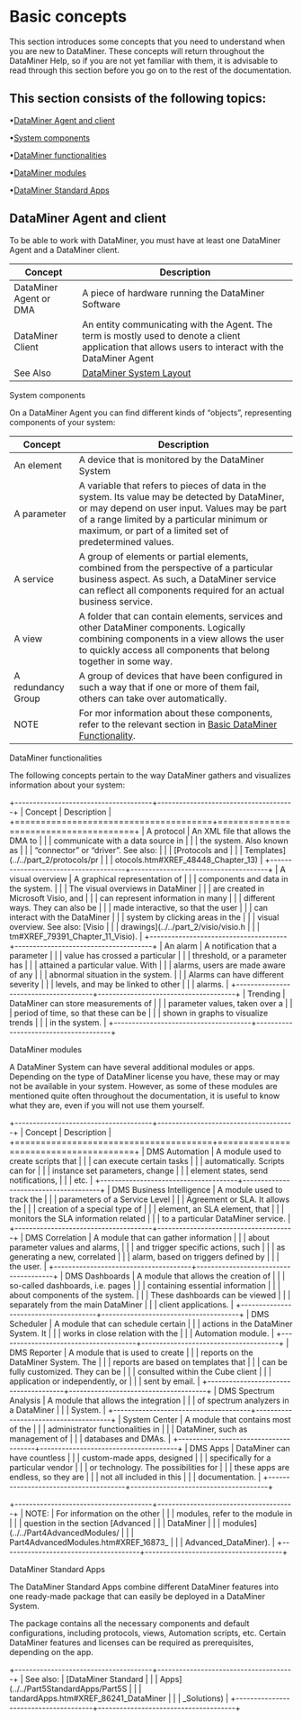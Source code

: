 # Basic concepts

This section introduces some concepts that you need to understand when
you are new to DataMiner. These concepts will return throughout the
DataMiner Help, so if you are not yet familiar with them, it is
advisable to read through this section before you go on to the rest of
the documentation.

## This section consists of the following topics:

•[DataMiner Agent and client](#XREF_55911_DataMiner_Agent)

•[System components](#XREF_75900_System_components)

•[DataMiner functionalities](#XREF_32022_DataMiner)

•[DataMiner modules](#XREF_84138_DataMiner_modules)

•[DataMiner Standard Apps](#XREF_36366_DataMiner_Solutions)

## DataMiner Agent and client

To be able to work with DataMiner, you must have at least one DataMiner
Agent and a DataMiner client.

| Concept                | Description                                                  |
| ---------------------- | ------------------------------------------------------------ |
| DataMiner Agent or DMA | A piece of hardware running the DataMiner Software           |
| DataMiner Client       | An entity communicating with the Agent.  The term is mostly used to denote a client application that allows users to interact with the DataMiner Agent |
| See Also               | [DataMiner System Layout](../GeneralLayout/GeneralLayo%20%7C%0A%7C%20%20%20%20%20%20%20%20%20%20%20%20%20%20%20%20%20%20%20%20%20%20%20%20%20%20%20%20%20%20%20%20%20%20%20%20%20%20%7C%20ut.htm#XREF_53231_Chapter_2_General) |

System components

On a DataMiner Agent you can find different kinds of “objects”,
representing components of your system:

| Concept            | Description                                                  |
| ------------------ | ------------------------------------------------------------ |
| An element         | A device that is monitored by the DataMiner System           |
| A parameter        | A variable that refers to pieces of data in the system.  Its value may be detected by DataMiner, or may depend on user input.  Values may be part of a range limited by a particular minimum or maximum, or part of a limited set of predetermined values. |
| A service          | A group of elements or partial elements, combined from the perspective of a particular business aspect.  As such, a DataMiner service can reflect all components required for an actual business service. |
| A view             | A folder that can contain elements, services and other DataMiner components.  Logically combining components in a view allows the user to quickly access all components that belong together in some way. |
| A redundancy Group | A group of devices that have been configured in such a way that if one or more of them fail, others can take over automatically. |
| NOTE               | For mor information about these components, refer to the relevant section in [Basic DataMiner Functionality](here). |





DataMiner functionalities

The following concepts pertain to the way DataMiner gathers and
visualizes information about your system:

+--------------------------------------+--------------------------------------+
| Concept                              | Description                          |
+======================================+======================================+
| A protocol                           | An XML file that allows the DMA to   |
|                                      | communicate with a data source in    |
|                                      | the system. Also known as            |
|                                      | “connector” or “driver”. See also:   |
|                                      | [Protocols and                       |
|                                      | Templates](../../part_2/protocols/pr |
|                                      | otocols.htm#XREF_48448_Chapter_13)   |
+--------------------------------------+--------------------------------------+
| A visual overview                    | A graphical representation of        |
|                                      | components and data in the system.   |
|                                      | The visual overviews in DataMiner    |
|                                      | are created in Microsoft Visio, and  |
|                                      | can represent information in many    |
|                                      | different ways. They can also be     |
|                                      | made interactive, so that the user   |
|                                      | can interact with the DataMiner      |
|                                      | system by clicking areas in the      |
|                                      | visual overview. See also: [Visio    |
|                                      | drawings](../../part_2/visio/visio.h |
|                                      | tm#XREF_79391_Chapter_11_Visio).     |
+--------------------------------------+--------------------------------------+
| An alarm                             | A notification that a parameter      |
|                                      | value has crossed a particular       |
|                                      | threshold, or a parameter has        |
|                                      | attained a particular value. With    |
|                                      | alarms, users are made aware of any  |
|                                      | abnormal situation in the system.    |
|                                      | Alarms can have different severity   |
|                                      | levels, and may be linked to other   |
|                                      | alarms.                              |
+--------------------------------------+--------------------------------------+
| Trending                             | DataMiner can store measurements of  |
|                                      | parameter values, taken over a       |
|                                      | period of time, so that these can be |
|                                      | shown in graphs to visualize trends  |
|                                      | in the system.                       |
+--------------------------------------+--------------------------------------+

DataMiner modules

A DataMiner System can have several additional modules or apps.
Depending on the type of DataMiner license you have, these may or may
not be available in your system. However, as some of these modules are
mentioned quite often throughout the documentation, it is useful to know
what they are, even if you will not use them yourself.

+--------------------------------------+--------------------------------------+
| Concept                              | Description                          |
+======================================+======================================+
| DMS Automation                       | A module used to create scripts that |
|                                      | can execute certain tasks            |
|                                      | automatically. Scripts can for       |
|                                      | instance set parameters, change      |
|                                      | element states, send notifications,  |
|                                      | etc.                                 |
+--------------------------------------+--------------------------------------+
| DMS Business Intelligence            | A module used to track the           |
|                                      | parameters of a Service Level        |
|                                      | Agreement or SLA. It allows the      |
|                                      | creation of a special type of        |
|                                      | element, an SLA element, that        |
|                                      | monitors the SLA information related |
|                                      | to a particular DataMiner service.   |
+--------------------------------------+--------------------------------------+
| DMS Correlation                      | A module that can gather information |
|                                      | about parameter values and alarms,   |
|                                      | and trigger specific actions, such   |
|                                      | as generating a new, correlated      |
|                                      | alarm, based on triggers defined by  |
|                                      | the user.                            |
+--------------------------------------+--------------------------------------+
| DMS Dashboards                       | A module that allows the creation of |
|                                      | so-called dashboards, i.e. pages     |
|                                      | containing essential information     |
|                                      | about components of the system.      |
|                                      | These dashboards can be viewed       |
|                                      | separately from the main DataMiner   |
|                                      | client applications.                 |
+--------------------------------------+--------------------------------------+
| DMS Scheduler                        | A module that can schedule certain   |
|                                      | actions in the DataMiner System. It  |
|                                      | works in close relation with the     |
|                                      | Automation module.                   |
+--------------------------------------+--------------------------------------+
| DMS Reporter                         | A module that is used to create      |
|                                      | reports on the DataMiner System. The |
|                                      | reports are based on templates that  |
|                                      | can be fully customized. They can be |
|                                      | consulted within the Cube client     |
|                                      | application or independently, or     |
|                                      | sent by email.                       |
+--------------------------------------+--------------------------------------+
| DMS Spectrum Analysis                | A module that allows the integration |
|                                      | of spectrum analyzers in a DataMiner |
|                                      | System.                              |
+--------------------------------------+--------------------------------------+
| System Center                        | A module that contains most of the   |
|                                      | administrator functionalities in     |
|                                      | DataMiner, such as management of     |
|                                      | databases and DMAs.                  |
+--------------------------------------+--------------------------------------+
| DMS Apps                             | DataMiner can have countless         |
|                                      | custom-made apps, designed           |
|                                      | specifically for a particular vendor |
|                                      | or technology. The possibilities for |
|                                      | these apps are endless, so they are  |
|                                      | not all included in this             |
|                                      | documentation.                       |
+--------------------------------------+--------------------------------------+

+--------------------------------------+--------------------------------------+
| NOTE:                                | For information on the other         |
|                                      | modules, refer to the module in      |
|                                      | question in the section [Advanced    |
|                                      | DataMiner                            |
|                                      | modules](../../Part4AdvancedModules/ |
|                                      | Part4AdvancedModules.htm#XREF_16873_ |
|                                      | Advanced_DataMiner).                 |
+--------------------------------------+--------------------------------------+

DataMiner Standard Apps

The DataMiner Standard Apps combine different DataMiner features into
one ready-made package that can easily be deployed in a DataMiner
System.

The package contains all the necessary components and default
configurations, including protocols, views, Automation scripts, etc.
Certain DataMiner features and licenses can be required as
prerequisites, depending on the app.

+--------------------------------------+--------------------------------------+
| See also:                            | [DataMiner Standard                  |
|                                      | Apps](../../Part5StandardApps/Part5S |
|                                      | tandardApps.htm#XREF_86241_DataMiner |
|                                      | _Solutions)                          |
+--------------------------------------+--------------------------------------+

 